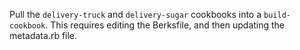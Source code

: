 Pull the `delivery-truck` and `delivery-sugar` cookbooks into a
`build-cookbook`. This requires editing the Berksfile, and then updating
the metadata.rb file.